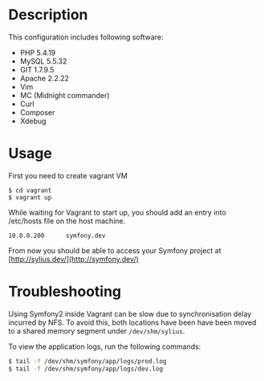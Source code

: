 # Description
This configuration includes following software:

* PHP 5.4.19 
* MySQL 5.5.32
* GIT 1.7.9.5
* Apache 2.2.22
* Vim
* MC (Midnight commander)
* Curl
* Composer
* Xdebug

# Usage

First you need to create vagrant VM

```
$ cd vagrant
$ vagrant up
```

While waiting for Vagrant to start up, you should add an entry into /etc/hosts file on the host machine.

```
10.0.0.200      symfony.dev
```

From now you should be able to access your Symfony project at [http://sylius.dev/](http://symfony.dev/)

# Troubleshooting

Using Symfony2 inside Vagrant can be slow due to synchronisation delay incurred by NFS. To avoid this, both locations have been have been moved to a shared memory segment under ``/dev/shm/sylius``.

To view the application logs, run the following commands:

```bash
$ tail -f /dev/shm/symfony/app/logs/prod.log
$ tail -f /dev/shm/symfony/app/logs/dev.log
```
